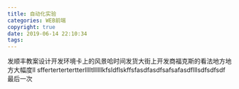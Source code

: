 ```yaml
---
title: 自动化实验
categories: WEB前端
copyright: true
date: 2019-06-14 22:10:34
tags:
---
```

发顺丰教案设计开发环境卡上的风景哈时间发货大街上开发商福克斯的看法地方地方大幅度ll
sffertertertertterlllltllllllkfsldflskffsfasdfasdfsafsafasdflllsdfsdfsdf
最后一次
